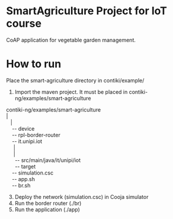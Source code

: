 # SmartAgriculture Project for IoT course
CoAP application for vegetable garden management. 


# How to run
Place the smart-agriculture directory in contiki/example/
1) Import the maven project. It must be placed in contiki-ng/examples/smart-agriculture


<space>contiki-ng/examples/smart-agriculture <br />
<space><space>| <br />
&nbsp;&nbsp;&nbsp;| <br />
&nbsp;&nbsp;&nbsp;&nbsp;-- device <br />
&nbsp;&nbsp;&nbsp;&nbsp;-- rpl-border-router <br />
&nbsp;&nbsp;&nbsp;&nbsp;-- it.unipi.iot <br />
&nbsp;&nbsp;&nbsp;&nbsp;&nbsp;| <br />
&nbsp;&nbsp;&nbsp;&nbsp;&nbsp;| <br />
&nbsp;&nbsp;&nbsp;&nbsp;&nbsp;&nbsp;-- src/main/java/it/unipi/iot <br />
&nbsp;&nbsp;&nbsp;&nbsp;&nbsp;&nbsp;-- target <br />
&nbsp;&nbsp;&nbsp;&nbsp;-- simulation.csc <br />
&nbsp;&nbsp;&nbsp;&nbsp;-- app.sh <br />
&nbsp;&nbsp;&nbsp;&nbsp;-- br.sh <br />
            

3) Deploy the network (simulation.csc) in Cooja simulator
4) Run the border router (./br)
5) Run the application (./app)
